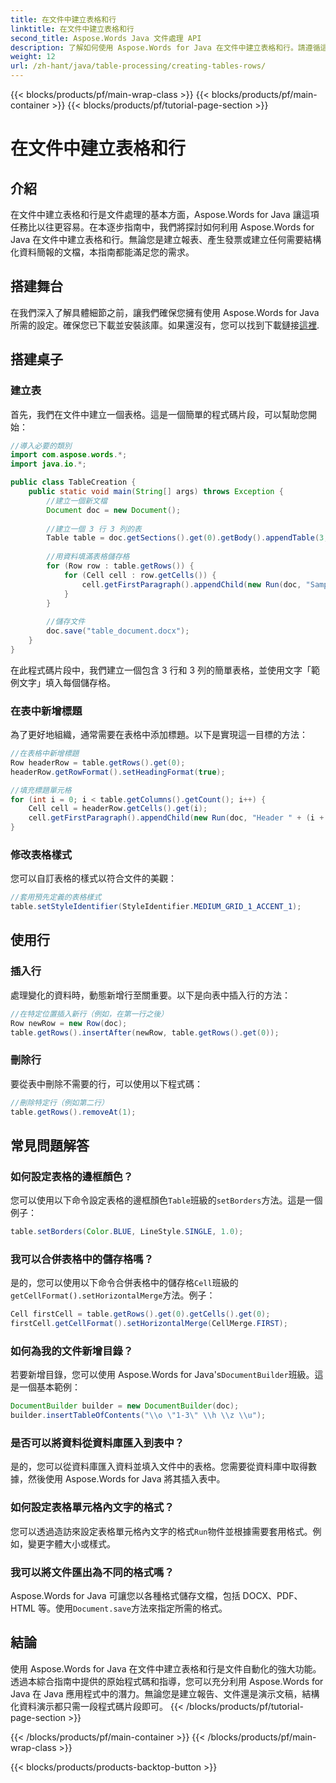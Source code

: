 ```yaml
---
title: 在文件中建立表格和行
linktitle: 在文件中建立表格和行
second_title: Aspose.Words Java 文件處理 API
description: 了解如何使用 Aspose.Words for Java 在文件中建立表格和行。請遵循這份包含原始碼和常見問題解答的綜合指南。
weight: 12
url: /zh-hant/java/table-processing/creating-tables-rows/
---
```


{{< blocks/products/pf/main-wrap-class >}}
{{< blocks/products/pf/main-container >}}
{{< blocks/products/pf/tutorial-page-section >}}

# 在文件中建立表格和行


## 介紹
在文件中建立表格和行是文件處理的基本方面，Aspose.Words for Java 讓這項任務比以往更容易。在本逐步指南中，我們將探討如何利用 Aspose.Words for Java 在文件中建立表格和行。無論您是建立報表、產生發票或建立任何需要結構化資料簡報的文檔，本指南都能滿足您的需求。

## 搭建舞台
在我們深入了解具體細節之前，讓我們確保您擁有使用 Aspose.Words for Java 所需的設定。確保您已下載並安裝該庫。如果還沒有，您可以找到下載鏈接[這裡](https://releases.aspose.com/words/java/).

## 搭建桌子
### 建立表
首先，我們在文件中建立一個表格。這是一個簡單的程式碼片段，可以幫助您開始：

```java
//導入必要的類別
import com.aspose.words.*;
import java.io.*;

public class TableCreation {
    public static void main(String[] args) throws Exception {
        //建立一個新文檔
        Document doc = new Document();
        
        //建立一個 3 行 3 列的表
        Table table = doc.getSections().get(0).getBody().appendTable(3, 3);
        
        //用資料填滿表格儲存格
        for (Row row : table.getRows()) {
            for (Cell cell : row.getCells()) {
                cell.getFirstParagraph().appendChild(new Run(doc, "Sample Text"));
            }
        }
        
        //儲存文件
        doc.save("table_document.docx");
    }
}
```

在此程式碼片段中，我們建立一個包含 3 行和 3 列的簡單表格，並使用文字「範例文字」填入每個儲存格。

### 在表中新增標題
為了更好地組織，通常需要在表格中添加標題。以下是實現這一目標的方法：

```java
//在表格中新增標題
Row headerRow = table.getRows().get(0);
headerRow.getRowFormat().setHeadingFormat(true);

//填充標題單元格
for (int i = 0; i < table.getColumns().getCount(); i++) {
    Cell cell = headerRow.getCells().get(i);
    cell.getFirstParagraph().appendChild(new Run(doc, "Header " + (i + 1)));
}
```

### 修改表格樣式
您可以自訂表格的樣式以符合文件的美觀：

```java
//套用預先定義的表格樣式
table.setStyleIdentifier(StyleIdentifier.MEDIUM_GRID_1_ACCENT_1);
```

## 使用行
### 插入行
處理變化的資料時，動態新增行至關重要。以下是向表中插入行的方法：

```java
//在特定位置插入新行（例如，在第一行之後）
Row newRow = new Row(doc);
table.getRows().insertAfter(newRow, table.getRows().get(0));
```

### 刪除行
要從表中刪除不需要的行，可以使用以下程式碼：

```java
//刪除特定行（例如第二行）
table.getRows().removeAt(1);
```

## 常見問題解答
### 如何設定表格的邊框顏色？
您可以使用以下命令設定表格的邊框顏色`Table`班級的`setBorders`方法。這是一個例子：
```java
table.setBorders(Color.BLUE, LineStyle.SINGLE, 1.0);
```

### 我可以合併表格中的儲存格嗎？
是的，您可以使用以下命令合併表格中的儲存格`Cell`班級的`getCellFormat().setHorizontalMerge`方法。例子：
```java
Cell firstCell = table.getRows().get(0).getCells().get(0);
firstCell.getCellFormat().setHorizontalMerge(CellMerge.FIRST);
```

### 如何為我的文件新增目錄？
若要新增目錄，您可以使用 Aspose.Words for Java's`DocumentBuilder`班級。這是一個基本範例：
```java
DocumentBuilder builder = new DocumentBuilder(doc);
builder.insertTableOfContents("\\o \"1-3\" \\h \\z \\u");
```

### 是否可以將資料從資料庫匯入到表中？
是的，您可以從資料庫匯入資料並填入文件中的表格。您需要從資料庫中取得數據，然後使用 Aspose.Words for Java 將其插入表中。

### 如何設定表格單元格內文字的格式？
您可以透過造訪來設定表格單元格內文字的格式`Run`物件並根據需要套用格式。例如，變更字體大小或樣式。

### 我可以將文件匯出為不同的格式嗎？
 Aspose.Words for Java 可讓您以各種格式儲存文檔，包括 DOCX、PDF、HTML 等。使用`Document.save`方法來指定所需的格式。

## 結論
使用 Aspose.Words for Java 在文件中建立表格和行是文件自動化的強大功能。透過本綜合指南中提供的原始程式碼和指導，您可以充分利用 Aspose.Words for Java 在 Java 應用程式中的潛力。無論您是建立報告、文件還是演示文稿，結構化資料演示都只需一段程式碼片段即可。
{{< /blocks/products/pf/tutorial-page-section >}}

{{< /blocks/products/pf/main-container >}}
{{< /blocks/products/pf/main-wrap-class >}}

{{< blocks/products/products-backtop-button >}}
